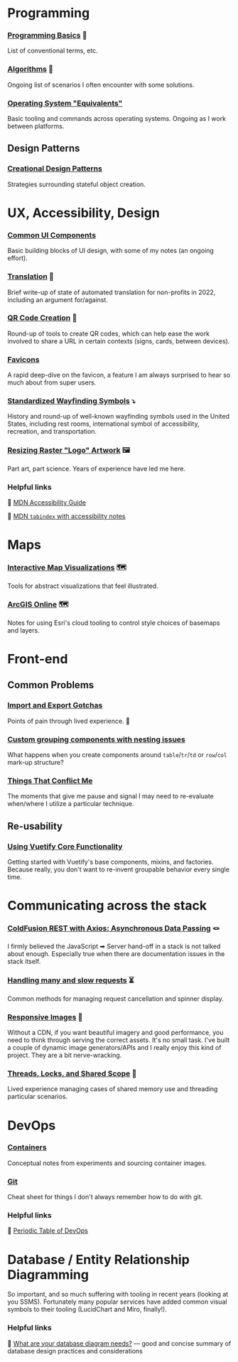 # Programming

### [Programming Basics](https://github.com/JessicaOPRD/docs/wiki/Programming-Basics) 🧱
List of conventional terms, etc.

### [Algorithms](https://github.com/JessicaOPRD/docs/wiki/Algorithms) 🧩
Ongoing list of scenarios I often encounter with some solutions.

### [Operating System "Equivalents"](https://github.com/JessicaOPRD/docs/wiki/Operating-System-%22Equivalents%22)
Basic tooling and commands across operating systems. Ongoing as I work between platforms.

## Design Patterns

### [Creational Design Patterns](https://github.com/JessicaOPRD/docs/wiki/Creational-Design-Patterns)
Strategies surrounding stateful object creation.

# UX, Accessibility, Design

### [Common UI Components](https://github.com/JessicaOPRD/docs/wiki/Common-UI-Components)
Basic building blocks of UI design, with some of my notes (an ongoing effort).

### [Translation](https://github.com/JessicaOPRD/docs/wiki/Translation) 💬
Brief write-up of state of automated translation for non-profits in 2022, including an argument for/against.

### [QR Code Creation](https://github.com/JessicaOPRD/docs/wiki/QR-Code-Creation) 🎲
Round-up of tools to create QR codes, which can help ease the work involved to share a URL in certain contexts (signs, cards, between devices).

### [Favicons](https://github.com/JessicaOPRD/docs/wiki/Favicons)
A rapid deep-dive on the favicon, a feature I am always surprised to hear so much about from super users.

### [Standardized Wayfinding Symbols](https://github.com/JessicaOPRD/docs/wiki/Standardized-Wayfinding-Symbols) ⤵️
History and round-up of well-known wayfinding symbols used in the United States, including rest rooms, international symbol of accessibility, recreation, and transportation.

### [Resizing Raster "Logo" Artwork](https://github.com/JessicaOPRD/docs/wiki/Resizing-Raster-%22Logo%22-Artwork) 🖼
Part art, part science. Years of experience have led me here.

### Helpful links

🔗 [MDN Accessibility Guide](https://developer.mozilla.org/en-US/docs/Learn/Accessibility)

🔗 [MDN `tabindex` with accessibility notes](https://developer.mozilla.org/en-US/docs/Web/HTML/Global_attributes/tabindex)

# Maps

### [Interactive Map Visualizations](https://github.com/JessicaOPRD/docs/wiki/Interactive-Map-Visualizations) 🗺️
Tools for abstract visualizations that feel illustrated.

### [ArcGIS Online](https://github.com/JessicaOPRD/docs/wiki/ArcGIS-Online) 🗺️
Notes for using Esri's cloud tooling to control style choices of basemaps and layers.

# Front-end

## Common Problems

### [Import and Export Gotchas](https://github.com/JessicaOPRD/docs/wiki/Import-and-Export-Gotchas)
Points of pain through lived experience. 😬

### [Custom grouping components with nesting issues](https://github.com/JessicaOPRD/docs/wiki/Custom-grouping-components-with-nesting-issues)
What happens when you create components around `table`/`tr`/`td` or `row`/`col` mark-up structure?

### [Things That Conflict Me](https://github.com/JessicaOPRD/docs/wiki/Things-That-Conflict-Me)
The moments that give me pause and signal I may need to re-evaluate when/where I utilize a particular technique.

## Re-usability

### [Using Vuetify Core Functionality](https://github.com/JessicaOPRD/docs/wiki/Using-Vuetify-Core-Functionality)
Getting started with Vuetify's base components, mixins, and factories. Because really, you don't want to re-invent groupable behavior every single time.

# Communicating across the stack

### [ColdFusion REST with Axios: Asynchronous Data Passing](https://github.com/JessicaOPRD/docs/wiki/ColdFusion-REST-with-Axios:-Asynchronous-Data-Passing) 🪢
I firmly believed the JavaScript ➡ Server hand-off in a stack is not talked about enough. Especially true when there are documentation issues in the stack itself.

### [Handling many and slow requests](https://github.com/JessicaOPRD/docs/wiki/Handling-many-and-slow-requests) ⏳
Common methods for managing request cancellation and spinner display.

### [Responsive Images](https://github.com/JessicaOPRD/docs/wiki/Responsive-Images) 📸
Without a CDN, if you want beautiful imagery and good performance, you need to think through serving the correct assets. It's no small task. I've built a couple of dynamic image generators/APIs and I really enjoy this kind of project. They are a bit nerve-wracking.

### [Threads, Locks, and Shared Scope](https://github.com/JessicaOPRD/docs/wiki/Threads,-Locks,-and-Shared-Scope) 🧵
Lived experience managing cases of shared memory use and threading particular scenarios.

# DevOps

### [Containers](https://github.com/JessicaOPRD/docs/wiki/Containers)
Conceptual notes from experiments and sourcing container images.

### [Git](https://github.com/JessicaOPRD/docs/wiki/Git)
Cheat sheet for things I don't always remember how to do with git.

### Helpful links

🔗 [Periodic Table of DevOps](https://digital.ai/periodic-table-of-devops-tools)

# Database / Entity Relationship Diagramming
So important, and so much suffering with tooling in recent years (looking at you SSMS). Fortunately many popular services have added common visual symbols to their tooling (LucidChart and Miro, finally!).

### Helpful links

🔗 [What are your database diagram needs?](https://www.lucidchart.com/pages/database-diagram/database-design) — good and concise summary of database design practices and considerations
